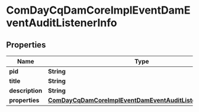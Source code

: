 
# ComDayCqDamCoreImplEventDamEventAuditListenerInfo

## Properties
Name | Type | Description | Notes
------------ | ------------- | ------------- | -------------
**pid** | **String** |  |  [optional]
**title** | **String** |  |  [optional]
**description** | **String** |  |  [optional]
**properties** | [**ComDayCqDamCoreImplEventDamEventAuditListenerProperties**](ComDayCqDamCoreImplEventDamEventAuditListenerProperties.md) |  |  [optional]



